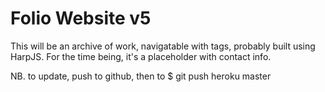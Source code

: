 Folio Website v5
================

This will be an archive of work, navigatable with tags, probably built using HarpJS.
For the time being, it's a placeholder with contact info.

NB. to update, push to github, then to $ git push heroku master
